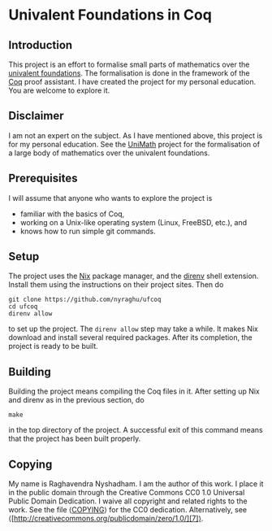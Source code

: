 # Univalent Foundations in Coq

## Introduction

This project is an effort to formalise small parts of mathematics over
the [univalent foundations][1].  The formalisation is done in the
framework of the [Coq][2] proof assistant.  I have created the project
for my personal education.  You are welcome to explore it.

## Disclaimer

I am not an expert on the subject.  As I have mentioned above, this
project is for my personal education.  See the [UniMath][3] project
for the formalisation of a large body of mathematics over the
univalent foundations.

## Prerequisites

I will assume that anyone who wants to explore the project is

* familiar with the basics of Coq,
* working on a Unix-like operating system (Linux, FreeBSD, etc.), and
* knows how to run simple git commands.

## Setup

The project uses the [Nix][4] package manager, and the [direnv][5]
shell extension.  Install them using the instructions on their project
sites.  Then do

``` shell
git clone https://github.com/nyraghu/ufcoq
cd ufcoq
direnv allow
```

to set up the project.  The `direnv allow` step may take a while.  It
makes Nix download and install several required packages.  After its
completion, the project is ready to be built.

## Building

Building the project means compiling the Coq files in it.  After
setting up Nix and direnv as in the previous section, do

``` shell
make
```

in the top directory of the project.  A successful exit of this
command means that the project has been built properly.

## Copying

My name is Raghavendra Nyshadham.  I am the author of this work.  I
place it in the public domain through the Creative Commons CC0 1.0
Universal Public Domain Dedication.  I waive all copyright and related
rights to the work.  See the file ⟨[COPYING][6]⟩ for the CC0
dedication.  Alternatively, see
⟨[http://creativecommons.org/publicdomain/zero/1.0/][7]⟩.

[1]: https://en.wikipedia.org/wiki/Univalent_foundations
[2]: https://coq.inria.fr/
[3]: https://github.com/UniMath/UniMath
[4]: https://github.com/NixOS/nix
[5]: https://github.com/direnv/direnv
[6]: COPYING
[7]: http://creativecommons.org/publicdomain/zero/1.0/
